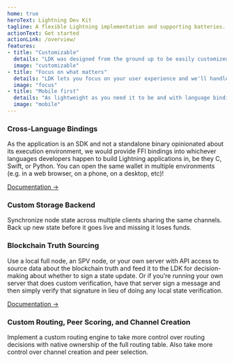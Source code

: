 ```yaml
---
home: true
heroText: Lightning Dev Kit
tagline: A flexible Lightning implementation and supporting batteries.
actionText: Get started
actionLink: /overview/
features:
- title: "Customizable"
  details: "LDK was designed from the ground up to be easily customized to your application needs: persistence, networking, chain source, routing, key management, wallet, you name it."
  image: "customizable"
- title: "Focus on what matters"
  details: "LDK lets you focus on your user experience and we'll handle all the low-level lightning logic."
  image: "focus"
- title: "Mobile first"
  details: "As lightweight as you need it to be and with language bindings suitable for iOS or Android -- it may be written in secure Rust, but you'll never have to touch Rust code."
  image: "mobile"
---
```


<div class="feature">

### Cross-Language Bindings
As the application is an SDK and not a standalone binary opinionated about its execution environment, we would provide FFI bindings into whichever languages developers happen to build Lightning applications in, be they C, Swift, or Python. You can open the same wallet in multiple environments (e.g. in a web browser, on a phone, on a desktop, etc)!

[Documentation →](./overview/)

</div>

<div class="feature">

### Custom Storage Backend
Synchronize node state across multiple clients sharing the same channels. Back up new state before it goes live and missing it loses funds.

</div>

<div class="feature">

### Blockchain Truth Sourcing
Use a local full node, an SPV node, or your own server with API access to source data about the blockchain truth and feed it to the LDK for decision-making about whether to sign a state update. Or if you’re running your own server that does custom verification, have that server sign a message and then simply verify that signature in lieu of doing any local state verification.

[Documentation →](./blockdata/)

</div>

<div class="feature">

### Custom Routing, Peer Scoring, and Channel Creation
Implement a custom routing engine to take more control over routing decisions with native ownership of the full routing table. Also take more control over channel creation and peer selection.

</div>
